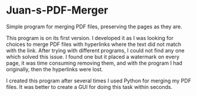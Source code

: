 # Juan-s-PDF-Merger
Simple program for merging PDF files, preserving the pages as they are.

This program is on its first version. I developed it as I was looking for choices to merge PDF files with hyperlinks where the text
did not match with the link. After trying with different programs, I could not find any one which solved this issue. I found one but
it placed a watermark on every page, it was time consuming removing them, and with the program I had originally, then the hyperlinks
were lost.

I created this program after several times I used Python for merging my PDF files. It was better to create a GUI for doing this task
within seconds.
